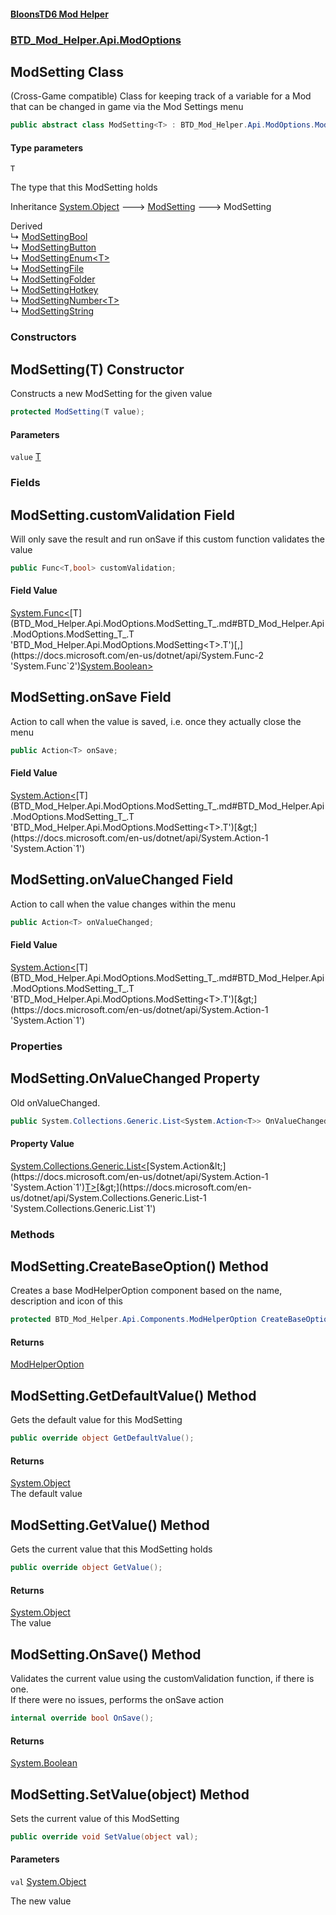 #### [BloonsTD6 Mod Helper](index.md 'index')
### [BTD_Mod_Helper.Api.ModOptions](index.md#BTD_Mod_Helper.Api.ModOptions 'BTD_Mod_Helper.Api.ModOptions')

## ModSetting<T> Class

(Cross-Game compatible) Class for keeping track of a variable for a Mod that can be changed in game via the Mod Settings menu

```csharp
public abstract class ModSetting<T> : BTD_Mod_Helper.Api.ModOptions.ModSetting
```
#### Type parameters

<a name='BTD_Mod_Helper.Api.ModOptions.ModSetting_T_.T'></a>

`T`

The type that this ModSetting holds

Inheritance [System.Object](https://docs.microsoft.com/en-us/dotnet/api/System.Object 'System.Object') &#129106; [ModSetting](BTD_Mod_Helper.Api.ModOptions.ModSetting.md 'BTD_Mod_Helper.Api.ModOptions.ModSetting') &#129106; ModSetting<T>

Derived  
&#8627; [ModSettingBool](BTD_Mod_Helper.Api.ModOptions.ModSettingBool.md 'BTD_Mod_Helper.Api.ModOptions.ModSettingBool')  
&#8627; [ModSettingButton](BTD_Mod_Helper.Api.ModOptions.ModSettingButton.md 'BTD_Mod_Helper.Api.ModOptions.ModSettingButton')  
&#8627; [ModSettingEnum&lt;T&gt;](BTD_Mod_Helper.Api.ModOptions.ModSettingEnum_T_.md 'BTD_Mod_Helper.Api.ModOptions.ModSettingEnum<T>')  
&#8627; [ModSettingFile](BTD_Mod_Helper.Api.ModOptions.ModSettingFile.md 'BTD_Mod_Helper.Api.ModOptions.ModSettingFile')  
&#8627; [ModSettingFolder](BTD_Mod_Helper.Api.ModOptions.ModSettingFolder.md 'BTD_Mod_Helper.Api.ModOptions.ModSettingFolder')  
&#8627; [ModSettingHotkey](BTD_Mod_Helper.Api.ModOptions.ModSettingHotkey.md 'BTD_Mod_Helper.Api.ModOptions.ModSettingHotkey')  
&#8627; [ModSettingNumber&lt;T&gt;](BTD_Mod_Helper.Api.ModOptions.ModSettingNumber_T_.md 'BTD_Mod_Helper.Api.ModOptions.ModSettingNumber<T>')  
&#8627; [ModSettingString](BTD_Mod_Helper.Api.ModOptions.ModSettingString.md 'BTD_Mod_Helper.Api.ModOptions.ModSettingString')
### Constructors

<a name='BTD_Mod_Helper.Api.ModOptions.ModSetting_T_.ModSetting(T)'></a>

## ModSetting(T) Constructor

Constructs a new ModSetting for the given value

```csharp
protected ModSetting(T value);
```
#### Parameters

<a name='BTD_Mod_Helper.Api.ModOptions.ModSetting_T_.ModSetting(T).value'></a>

`value` [T](BTD_Mod_Helper.Api.ModOptions.ModSetting_T_.md#BTD_Mod_Helper.Api.ModOptions.ModSetting_T_.T 'BTD_Mod_Helper.Api.ModOptions.ModSetting<T>.T')
### Fields

<a name='BTD_Mod_Helper.Api.ModOptions.ModSetting_T_.customValidation'></a>

## ModSetting<T>.customValidation Field

Will only save the result and run onSave if this custom function validates the value

```csharp
public Func<T,bool> customValidation;
```

#### Field Value
[System.Func&lt;](https://docs.microsoft.com/en-us/dotnet/api/System.Func-2 'System.Func`2')[T](BTD_Mod_Helper.Api.ModOptions.ModSetting_T_.md#BTD_Mod_Helper.Api.ModOptions.ModSetting_T_.T 'BTD_Mod_Helper.Api.ModOptions.ModSetting<T>.T')[,](https://docs.microsoft.com/en-us/dotnet/api/System.Func-2 'System.Func`2')[System.Boolean](https://docs.microsoft.com/en-us/dotnet/api/System.Boolean 'System.Boolean')[&gt;](https://docs.microsoft.com/en-us/dotnet/api/System.Func-2 'System.Func`2')

<a name='BTD_Mod_Helper.Api.ModOptions.ModSetting_T_.onSave'></a>

## ModSetting<T>.onSave Field

Action to call when the value is saved, i.e. once they actually close the menu

```csharp
public Action<T> onSave;
```

#### Field Value
[System.Action&lt;](https://docs.microsoft.com/en-us/dotnet/api/System.Action-1 'System.Action`1')[T](BTD_Mod_Helper.Api.ModOptions.ModSetting_T_.md#BTD_Mod_Helper.Api.ModOptions.ModSetting_T_.T 'BTD_Mod_Helper.Api.ModOptions.ModSetting<T>.T')[&gt;](https://docs.microsoft.com/en-us/dotnet/api/System.Action-1 'System.Action`1')

<a name='BTD_Mod_Helper.Api.ModOptions.ModSetting_T_.onValueChanged'></a>

## ModSetting<T>.onValueChanged Field

Action to call when the value changes within the menu

```csharp
public Action<T> onValueChanged;
```

#### Field Value
[System.Action&lt;](https://docs.microsoft.com/en-us/dotnet/api/System.Action-1 'System.Action`1')[T](BTD_Mod_Helper.Api.ModOptions.ModSetting_T_.md#BTD_Mod_Helper.Api.ModOptions.ModSetting_T_.T 'BTD_Mod_Helper.Api.ModOptions.ModSetting<T>.T')[&gt;](https://docs.microsoft.com/en-us/dotnet/api/System.Action-1 'System.Action`1')
### Properties

<a name='BTD_Mod_Helper.Api.ModOptions.ModSetting_T_.OnValueChanged'></a>

## ModSetting<T>.OnValueChanged Property

Old onValueChanged.

```csharp
public System.Collections.Generic.List<System.Action<T>> OnValueChanged { get; set; }
```

#### Property Value
[System.Collections.Generic.List&lt;](https://docs.microsoft.com/en-us/dotnet/api/System.Collections.Generic.List-1 'System.Collections.Generic.List`1')[System.Action&lt;](https://docs.microsoft.com/en-us/dotnet/api/System.Action-1 'System.Action`1')[T](BTD_Mod_Helper.Api.ModOptions.ModSetting_T_.md#BTD_Mod_Helper.Api.ModOptions.ModSetting_T_.T 'BTD_Mod_Helper.Api.ModOptions.ModSetting<T>.T')[&gt;](https://docs.microsoft.com/en-us/dotnet/api/System.Action-1 'System.Action`1')[&gt;](https://docs.microsoft.com/en-us/dotnet/api/System.Collections.Generic.List-1 'System.Collections.Generic.List`1')
### Methods

<a name='BTD_Mod_Helper.Api.ModOptions.ModSetting_T_.CreateBaseOption()'></a>

## ModSetting<T>.CreateBaseOption() Method

Creates a base ModHelperOption component based on the name, description and icon of this

```csharp
protected BTD_Mod_Helper.Api.Components.ModHelperOption CreateBaseOption();
```

#### Returns
[ModHelperOption](BTD_Mod_Helper.Api.Components.ModHelperOption.md 'BTD_Mod_Helper.Api.Components.ModHelperOption')

<a name='BTD_Mod_Helper.Api.ModOptions.ModSetting_T_.GetDefaultValue()'></a>

## ModSetting<T>.GetDefaultValue() Method

Gets the default value for this ModSetting

```csharp
public override object GetDefaultValue();
```

#### Returns
[System.Object](https://docs.microsoft.com/en-us/dotnet/api/System.Object 'System.Object')  
The default value

<a name='BTD_Mod_Helper.Api.ModOptions.ModSetting_T_.GetValue()'></a>

## ModSetting<T>.GetValue() Method

Gets the current value that this ModSetting holds

```csharp
public override object GetValue();
```

#### Returns
[System.Object](https://docs.microsoft.com/en-us/dotnet/api/System.Object 'System.Object')  
The value

<a name='BTD_Mod_Helper.Api.ModOptions.ModSetting_T_.OnSave()'></a>

## ModSetting<T>.OnSave() Method

Validates the current value using the customValidation function, if there is one.  
If there were no issues, performs the onSave action

```csharp
internal override bool OnSave();
```

#### Returns
[System.Boolean](https://docs.microsoft.com/en-us/dotnet/api/System.Boolean 'System.Boolean')

<a name='BTD_Mod_Helper.Api.ModOptions.ModSetting_T_.SetValue(object)'></a>

## ModSetting<T>.SetValue(object) Method

Sets the current value of this ModSetting

```csharp
public override void SetValue(object val);
```
#### Parameters

<a name='BTD_Mod_Helper.Api.ModOptions.ModSetting_T_.SetValue(object).val'></a>

`val` [System.Object](https://docs.microsoft.com/en-us/dotnet/api/System.Object 'System.Object')

The new value